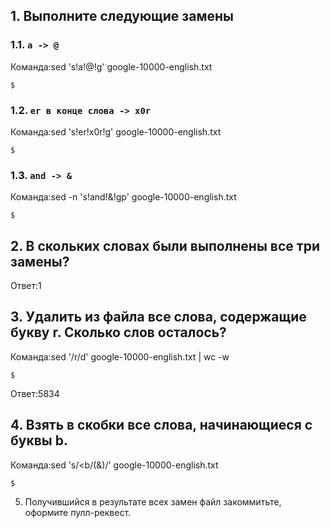 
## 1. Выполните следующие замены

### 1.1. `a -> @`

Команда:sed 's!a!@!g' google-10000-english.txt
```
$
```

### 1.2. `er в конце слова -> x0r`

Команда:sed 's!er!x0r!g' google-10000-english.txt
```
$
```

### 1.3. `and -> &`

Команда:sed -n 's!and!\&!gp' google-10000-english.txt 
```
$
```

## 2. В скольких словах были выполнены все три замены?

Ответ:1 

## 3. Удалить из файла все слова, содержащие букву r. Сколько слов осталось?

Команда:sed '/r/d' google-10000-english.txt | wc -w 


```
$
```

Ответ:5834

## 4. Взять в скобки все слова, начинающиеся с буквы b.

Команда:sed 's/\<b/(&)/' google-10000-english.txt

```
$
```

5. Получившийся в результате всех замен файл закоммитьте, оформите пулл-реквест.
